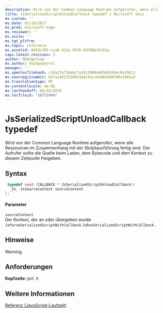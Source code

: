 ```yaml
---
description: Wird von der Common Language Runtime aufgerufen, wenn alle Ressourcen im Zusammenhang mit der Skriptausführung fertig sind. Der Aufrufer sollte die Quelle beim Laden, dem Bytecode und dem Kontext zu diesem Zeitpunkt freigeben.
title: JsSerializedScriptUnloadCallback typedef | Microsoft docs
ms.custom: ''
ms.date: 01/18/2017
ms.prod: microsoft-edge
ms.reviewer: ''
ms.suite: ''
ms.tgt_pltfrm: ''
ms.topic: reference
ms.assetid: 8d18c392-cca0-411e-9f2b-0d788b16161a
caps.latest.revision: 3
author: MSEdgeTeam
ms.author: msedgedevrel
manager: ''
ms.openlocfilehash: c3da27af18ebc7a1913980a865d926bac6a29d11
ms.sourcegitcommit: 037a2d62333691104c9accb4862968f80a3465a2
ms.translationtype: MT
ms.contentlocale: de-DE
ms.lasthandoff: 06/18/2020
ms.locfileid: "10751940"
---
```

# JsSerializedScriptUnloadCallback typedef
Wird von der Common Language Runtime aufgerufen, wenn alle Ressourcen im Zusammenhang mit der Skriptausführung fertig sind. Der Aufrufer sollte die Quelle beim Laden, dem Bytecode und dem Kontext zu diesem Zeitpunkt freigeben.  
  
## Syntax  
  
```cpp  
 typedef void (CALLBACK * JsSerializedScriptUnloadCallback)(  
  _In_ JsSourceContext sourceContext  
);  
```  
  
#### Parameter  
 `sourceContext`  
 Der Kontext, der an oder übergeben wurde `JsParseSerializedScriptWithCallback` `JsRunSerializedScriptWithCallback` .  
  
## Hinweise  
  
> [!WARNING]
## Anforderungen  
 **Kopfzeile:** jsrt. h  
  
## Weitere Informationen  
 [Referenz (JavaScript-Laufzeit)](../chakra-hosting/reference-javascript-runtime.md)